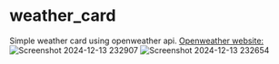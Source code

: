 # weather_card
Simple weather card using openweather api.
[Openweather website:](https://openweathermap.org/api)
![Screenshot 2024-12-13 232907](https://github.com/user-attachments/assets/c009158c-4c00-4736-a375-0ec2c559cd44)
![Screenshot 2024-12-13 232654](https://github.com/user-attachments/assets/0c4debbe-f470-493c-ac6d-4ea98ced613e)
